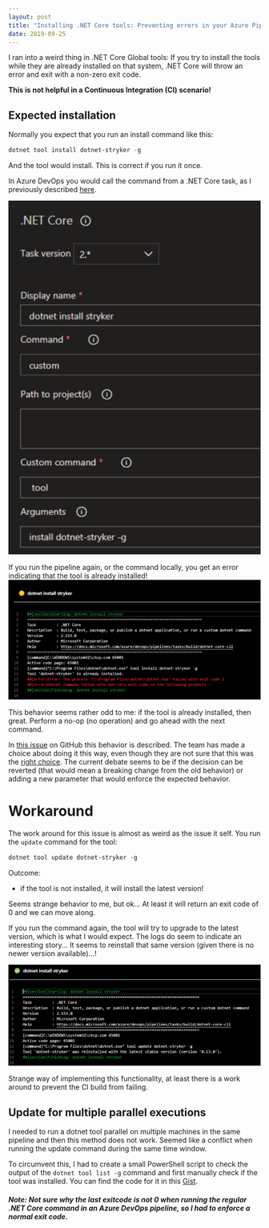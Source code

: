```yaml
---
layout: post
title: "Installing .NET Core tools: Preventing errors in your Azure Pipelines"
date: 2019-09-25
---
```


I ran into a weird thing in .NET Core Global tools: If you try to install the tools while they are already installed on that system, .NET Core will throw an error and exit with a non-zero exit code.

**This is not helpful in a Continuous Integration (CI) scenario!**

## Expected installation
Normally you expect that you run an install command like this:
``` PowerShell
dotnet tool install dotnet-stryker -g
```
And the tool would install. This is correct if you run it once.

In Azure DevOps you would call the command from a .NET Core task, as I previously described [here](/blog/2019/09/03/Running-dotnet-tools-in-azure-devops).

![Install command in Azure Pipelines](/images/2019/20190925/2019-09-25_InstallCommand.png)

If you run the pipeline again, or the command locally, you get an error indicating that the tool is already installed!
![](/images/2019/20190925/2019-09-25_InstallFails.png)

This behavior seems rather odd to me: if the tool is already installed, then great. Perform a no-op (no operation) and go ahead with the next command.

In [this issue](https://github.com/dotnet/cli/issues/9482) on GitHub this behavior is described. The team has made a choice about doing it this way, even though they are not sure that this was the [right choice](https://github.com/dotnet/cli/issues/11494#issuecomment-499716465). The current debate seems to be if the decision can be reverted (that would mean a breaking change from the old behavior) or adding a new parameter that would enforce the expected behavior.

# Workaround
The work around for this issue is almost as weird as the issue it self. You run the `update` command for the tool:

``` PowerShell
dotnet tool update dotnet-stryker -g
```

Outcome:
* if the tool is not installed, it will install the latest version!

Seems strange behavior to me, but ok... At least it will return an exit code of 0 and we can move along.

If you run the command again, the tool will try to upgrade to the latest version, which is what I would expect.
The logs do seem to indicate an interesting story... It seems to  reinstall that same version (given there is no newer version available)...!

![Result of dotnet update](/images/2019/20190925/2019-09-25_UpdateCommandResult.png)

Strange way of implementing this functionality, at least there is a work around to prevent the CI build from failing.


## Update for multiple parallel executions
I needed to run a dotnet tool parallel on multiple machines in the same pipeline and then this method does not work. Seemed like a conflict when running the update command during the same time window.

To circumvent this, I had to create a small PowerShell script to check the output of the `dotnet tool list -g` command and first manually check if the tool was installed. You can find the code for it in this [Gist](https://gist.github.com/rajbos/b148e9833a5d08165188dbe00cc32301).
##### Note: Not sure why the last exitcode is not 0 when running the regular .NET Core command in an Azure DevOps pipeline, so I had to enforce a normal exit code.
